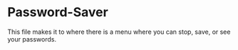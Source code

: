 # Password-Saver 
This file makes it to where there is a menu where you can stop, save, or see your passwords.
